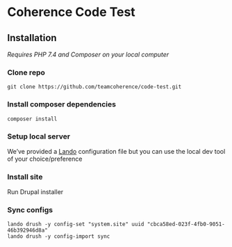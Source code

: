 
# Coherence Code Test

## Installation

*Requires PHP 7.4 and Composer on your local computer*

### Clone repo 

`git clone https://github.com/teamcoherence/code-test.git`

### Install composer dependencies

```
composer install
```

### Setup local server
We’ve provided a [Lando](https://docs.lando.dev/ "Lando") configuration file but you can use the local dev tool of your choice/preference

### Install site

Run Drupal installer

### Sync configs

```
lando drush -y config-set "system.site" uuid "cbca58ed-023f-4fb0-9051-46b392946d8a"
lando drush -y config-import sync
```


